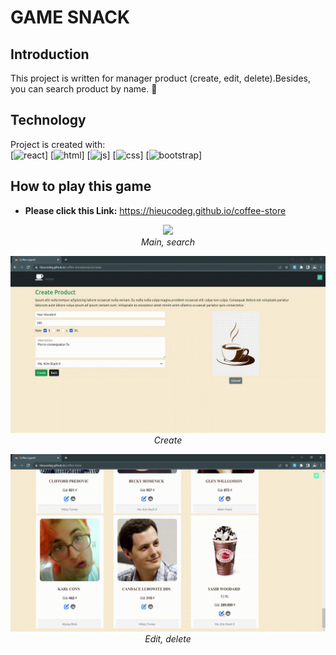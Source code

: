 # GAME SNACK

## Introduction

This project is written for manager product (create, edit, delete).Besides,
you can search product by name. 💖

## Technology
Project is created with:<br/>
[![react](https://skillicons.dev/icons?i=react)]
[![html](https://skillicons.dev/icons?i=html)]
[![js](https://skillicons.dev/icons?i=js)]
[![css](https://skillicons.dev/icons?i=css)]
[![bootstrap](https://skillicons.dev/icons?i=bootstrap)]


## How to play this game

-   **Please click this Link:** <a target="blank" href="https://hieucodeg.github.io/coffee-store">https://hieucodeg.github.io/coffee-store</a>

<p align="center">
  <img src="demo/coffee1.gif" width=600><br/>
  <i>Main, search </i>
</p>
<p align="center">
  <img src="demo/coffee2.gif" width=600><br/>
  <i>Create</i>
</p>
<p align="center">
  <img src="demo/coffee3.gif" width=600><br/>
  <i>Edit, delete</i>
</p>


